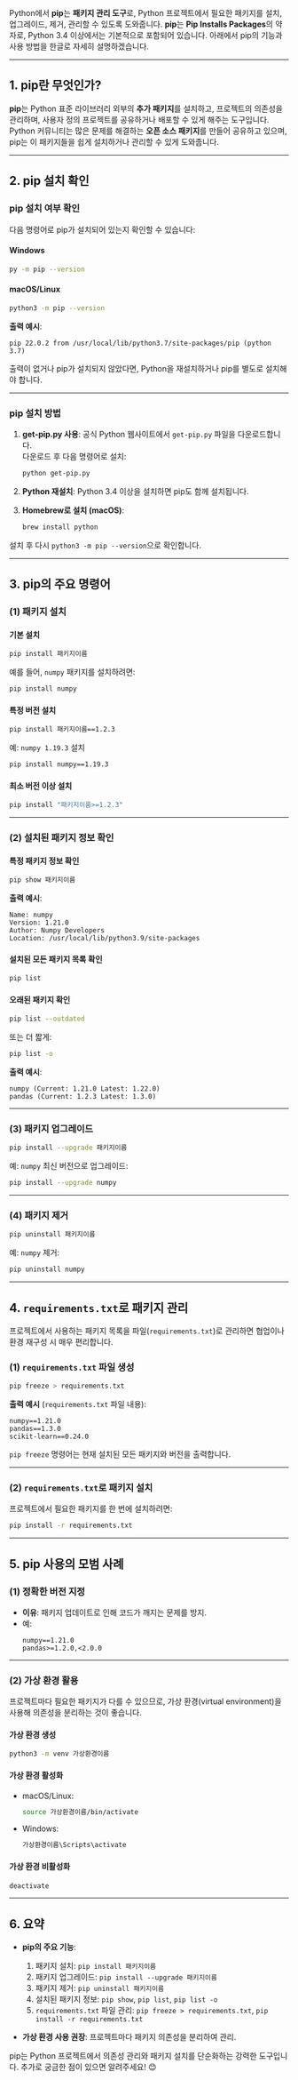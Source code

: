 Python에서 **pip**는 **패키지 관리 도구**로, Python 프로젝트에서 필요한 패키지를 설치, 업그레이드, 제거, 관리할 수 있도록 도와줍니다. **pip**는 **Pip Installs Packages**의 약자로, Python 3.4 이상에서는 기본적으로 포함되어 있습니다. 아래에서 pip의 기능과 사용 방법을 한글로 자세히 설명하겠습니다.

---

## **1. pip란 무엇인가?**

**pip**는 Python 표준 라이브러리 외부의 **추가 패키지**를 설치하고, 프로젝트의 의존성을 관리하며, 사용자 정의 프로젝트를 공유하거나 배포할 수 있게 해주는 도구입니다.  
Python 커뮤니티는 많은 문제를 해결하는 **오픈 소스 패키지**를 만들어 공유하고 있으며, pip는 이 패키지들을 쉽게 설치하거나 관리할 수 있게 도와줍니다.

---

## **2. pip 설치 확인**

### **pip 설치 여부 확인**
다음 명령어로 pip가 설치되어 있는지 확인할 수 있습니다:

#### Windows
```bash
py -m pip --version
```

#### macOS/Linux
```bash
python3 -m pip --version
```

**출력 예시**:
```
pip 22.0.2 from /usr/local/lib/python3.7/site-packages/pip (python 3.7)
```

출력이 없거나 pip가 설치되지 않았다면, Python을 재설치하거나 pip를 별도로 설치해야 합니다.

---

### **pip 설치 방법**
1. **get-pip.py 사용**:
   공식 Python 웹사이트에서 `get-pip.py` 파일을 다운로드합니다.  
   다운로드 후 다음 명령어로 설치:
   ```bash
   python get-pip.py
   ```

2. **Python 재설치**:
   Python 3.4 이상을 설치하면 pip도 함께 설치됩니다.

3. **Homebrew로 설치 (macOS)**:
   ```bash
   brew install python
   ```

설치 후 다시 `python3 -m pip --version`으로 확인합니다.

---

## **3. pip의 주요 명령어**

### **(1) 패키지 설치**
#### 기본 설치
```bash
pip install 패키지이름
```
예를 들어, `numpy` 패키지를 설치하려면:
```bash
pip install numpy
```

#### 특정 버전 설치
```bash
pip install 패키지이름==1.2.3
```
예: `numpy 1.19.3` 설치
```bash
pip install numpy==1.19.3
```

#### 최소 버전 이상 설치
```bash
pip install "패키지이름>=1.2.3"
```

---

### **(2) 설치된 패키지 정보 확인**
#### 특정 패키지 정보 확인
```bash
pip show 패키지이름
```
**출력 예시**:
```
Name: numpy
Version: 1.21.0
Author: Numpy Developers
Location: /usr/local/lib/python3.9/site-packages
```

#### 설치된 모든 패키지 목록 확인
```bash
pip list
```

#### 오래된 패키지 확인
```bash
pip list --outdated
```
또는 더 짧게:
```bash
pip list -o
```

**출력 예시**:
```
numpy (Current: 1.21.0 Latest: 1.22.0)
pandas (Current: 1.2.3 Latest: 1.3.0)
```

---

### **(3) 패키지 업그레이드**
```bash
pip install --upgrade 패키지이름
```
예: `numpy` 최신 버전으로 업그레이드:
```bash
pip install --upgrade numpy
```

---

### **(4) 패키지 제거**
```bash
pip uninstall 패키지이름
```
예: `numpy` 제거:
```bash
pip uninstall numpy
```

---

## **4. `requirements.txt`로 패키지 관리**

프로젝트에서 사용하는 패키지 목록을 파일(`requirements.txt`)로 관리하면 협업이나 환경 재구성 시 매우 편리합니다.

### **(1) `requirements.txt` 파일 생성**
```bash
pip freeze > requirements.txt
```

**출력 예시** (`requirements.txt` 파일 내용):
```
numpy==1.21.0
pandas==1.3.0
scikit-learn==0.24.0
```

`pip freeze` 명령어는 현재 설치된 모든 패키지와 버전을 출력합니다.

---

### **(2) `requirements.txt`로 패키지 설치**
프로젝트에서 필요한 패키지를 한 번에 설치하려면:
```bash
pip install -r requirements.txt
```

---

## **5. pip 사용의 모범 사례**

### **(1) 정확한 버전 지정**
- **이유**: 패키지 업데이트로 인해 코드가 깨지는 문제를 방지.
- 예:
  ```
  numpy==1.21.0
  pandas>=1.2.0,<2.0.0
  ```

---

### **(2) 가상 환경 활용**
프로젝트마다 필요한 패키지가 다를 수 있으므로, 가상 환경(virtual environment)을 사용해 의존성을 분리하는 것이 좋습니다.

#### 가상 환경 생성
```bash
python3 -m venv 가상환경이름
```

#### 가상 환경 활성화
- macOS/Linux:
  ```bash
  source 가상환경이름/bin/activate
  ```
- Windows:
  ```bash
  가상환경이름\Scripts\activate
  ```

#### 가상 환경 비활성화
```bash
deactivate
```

---

## **6. 요약**

- **pip의 주요 기능**:
  1. 패키지 설치: `pip install 패키지이름`
  2. 패키지 업그레이드: `pip install --upgrade 패키지이름`
  3. 패키지 제거: `pip uninstall 패키지이름`
  4. 설치된 패키지 정보: `pip show`, `pip list`, `pip list -o`
  5. `requirements.txt` 파일 관리: `pip freeze > requirements.txt`, `pip install -r requirements.txt`

- **가상 환경 사용 권장**: 프로젝트마다 패키지 의존성을 분리하여 관리.

pip는 Python 프로젝트에서 의존성 관리와 패키지 설치를 단순화하는 강력한 도구입니다. 추가로 궁금한 점이 있으면 알려주세요! 😊